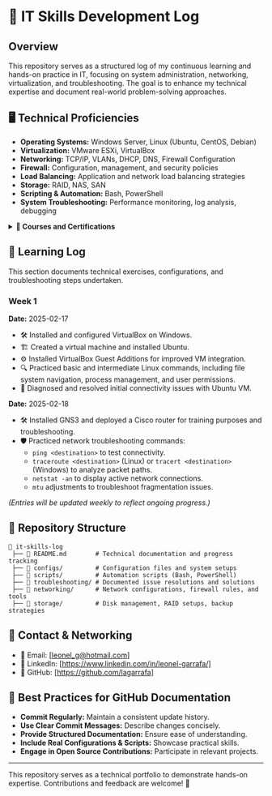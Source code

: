 # 🚀 IT Skills Development Log

## Overview
This repository serves as a structured log of my continuous learning and hands-on practice in IT, focusing on system administration, networking, virtualization, and troubleshooting. The goal is to enhance my technical expertise and document real-world problem-solving approaches.

## 🖥️ Technical Proficiencies
- **Operating Systems:** Windows Server, Linux (Ubuntu, CentOS, Debian)  
- **Virtualization:** VMware ESXi, VirtualBox  
- **Networking:** TCP/IP, VLANs, DHCP, DNS, Firewall Configuration  
- **Firewall:** Configuration, management, and security policies  
- **Load Balancing:** Application and network load balancing strategies  
- **Storage:** RAID, NAS, SAN  
- **Scripting & Automation:** Bash, PowerShell  
- **System Troubleshooting:** Performance monitoring, log analysis, debugging 

 <details>
  <summary><strong>📜 Courses and Certifications</strong></summary>

  ### 🏆 Completed  
  - **ITIL® Foundation Certificate in IT Service Management**  
    - *AXELOS Global Best Practice*  
    - Credential ID: **GR750272269LG**  

  - **ITIL® 4 Foundation**  
    - *Pink Elephant*  

  - **ONTAP 9.3 Cluster Administration**  
    - *NetApp*  
    - Credential ID: **STRSW-ILT-ONTAPADM**  
    - Class ID: **361850**  

  - **Storage System Recovery & Troubleshooting for Partners (SSRTS)**  
    - *NetApp*  
    - Class ID: **360749**  

  - **VMware vSphere: Install, Configure, Manage [V6.7]**  
    - *VMware*  
    - Class ID: **359310**  


  ### 🎯 In Progress  
  

  *(More courses and certifications will be added as I progress!)*  

</details>

## 📅 Learning Log
This section documents technical exercises, configurations, and troubleshooting steps undertaken.

### Week 1
**Date:** 2025-02-17
- 🛠 Installed and configured VirtualBox on Windows.
- 🏗️ Created a virtual machine and installed Ubuntu.
- ⚙️ Installed VirtualBox Guest Additions for improved VM integration.
- 🔍 Practiced basic and intermediate Linux commands, including file system navigation, process management, and user permissions.
- 🛑 Diagnosed and resolved initial connectivity issues with Ubuntu VM.

**Date:** 2025-02-18
- 🛠 Installed GNS3 and deployed a Cisco router for training purposes and troubleshooting.
- 🛡️ Practiced network troubleshooting commands:
  - `ping <destination>` to test connectivity.
  - `traceroute <destination>` (Linux) or `tracert <destination>` (Windows) to analyze packet paths.
  - `netstat -an` to display active network connections.
  - `mtu` adjustments to troubleshoot fragmentation issues.
    
_(Entries will be updated weekly to reflect ongoing progress.)_

## 📂 Repository Structure
```
📁 it-skills-log
 ├── 📄 README.md        # Technical documentation and progress tracking
 ├── 📁 configs/         # Configuration files and system setups
 ├── 📁 scripts/         # Automation scripts (Bash, PowerShell)
 ├── 📁 troubleshooting/ # Documented issue resolutions and solutions
 ├── 📁 networking/      # Network configurations, firewall rules, and tools
 ├── 📁 storage/         # Disk management, RAID setups, backup strategies
```



## 📡 Contact & Networking
- 📧 Email: [leonel_g@hotmail.com]
- 🔗 LinkedIn: [https://www.linkedin.com/in/leonel-garrafa/]
- 🐙 GitHub: [https://github.com/lagarrafa]
  

## 📌 Best Practices for GitHub Documentation
- **Commit Regularly:** Maintain a consistent update history.
- **Use Clear Commit Messages:** Describe changes concisely.
- **Provide Structured Documentation:** Ensure ease of understanding.
- **Include Real Configurations & Scripts:** Showcase practical skills.
- **Engage in Open Source Contributions:** Participate in relevant projects.

---

This repository serves as a technical portfolio to demonstrate hands-on expertise. Contributions and feedback are welcome! 🚀
